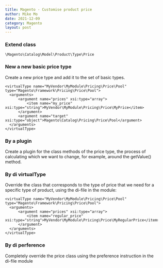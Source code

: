 ```yaml
---
title: Magento - Customise product price
author: Mike Mo
date: 2021-12-09
category: Magento
layout: post
---
```


### Extend class
```
\Magento\Catalog\Model\Product\Type\Price
```

### New a new basic price type

Create a new price type and add it to the set of basic types. 
```
<virtualType name="MyVendor\MyModule\Pricing\Price\Pool" type="Magento\Framework\Pricing\Price\Pool">
  <arguments>
      <argument name="prices" xsi:type="array">
          <item name="my_price" xsi:type="string">MyVendor\MyModule\Pricing\Price\MyPrice</item>
      </argument>
      <argument name="target" xsi:type="object">Magento\Catalog\Pricing\Price\Pool</argument>
  </arguments>
</virtualType>
```

### By a plugin
Create a plugin for the class methods of the price type, the process of calculating which we want to change, for example, around the getValue() method.

### By di virtualType
Override the class that corresponds to the type of price that we need for a specific type of product, using the di-file in the module:
```
<virtualType name="MyVendor\MyModule\Pricing\Price\Pool" type="Magento\Framework\Pricing\Price\Pool">
  <arguments>
      <argument name="prices" xsi:type="array">
          <item name="regular_price" xsi:type="string">MyVendor\MyModule\Pricing\Price\MyRegularPrice</item>
      </argument>
  </arguments>
</virtualType>
```

### By di perference
Completely override the price class using the preference instruction in the di-file module